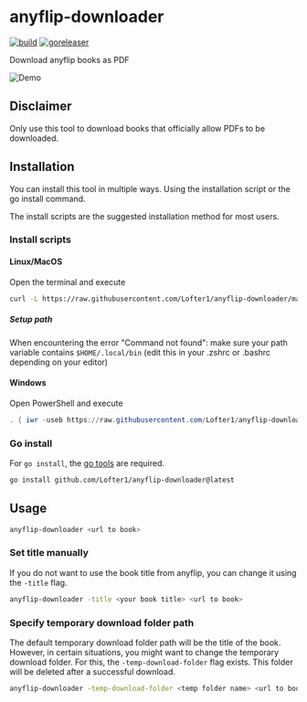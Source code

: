 # anyflip-downloader

[![build](https://github.com/Lofter1/anyflip-downloader/actions/workflows/build.yml/badge.svg)](https://github.com/Lofter1/anyflip-downloader/actions/workflows/build.yml)
[![goreleaser](https://github.com/Lofter1/anyflip-downloader/actions/workflows/release.yml/badge.svg)](https://github.com/Lofter1/anyflip-downloader/actions/workflows/release.yml)

Download anyflip books as PDF

![Demo](/assets/demo.gif)

## Disclaimer

Only use this tool to download books that officially allow PDFs to be downloaded.

## Installation
You can install this tool in multiple ways. Using the installation script or the go install command.

The install scripts are the suggested installation method for most users. 

### Install scripts

#### Linux/MacOS
Open the terminal and execute
```sh
curl -L https://raw.githubusercontent.com/Lofter1/anyflip-downloader/main/scripts/install.sh | /usr/bin/env bash
```
##### Setup path
When encountering the error "Command not found": make sure your path variable contains `$HOME/.local/bin` (edit this in your .zshrc or .bashrc depending on your editor)

#### Windows
Open PowerShell and execute
```PowerShell
. { iwr -useb https://raw.githubusercontent.com/Lofter1/anyflip-downloader/main/scripts/install.ps1 } | iex;
```

### Go install
For `go install`, the [go tools](https://go.dev/doc/install) are required.

```sh
go install github.com/Lofter1/anyflip-downloader@latest
```

## Usage

```sh
anyflip-downloader <url to book>
```

### Set title manually

If you do not want to use the book title from anyflip, you can change it using the `-title` flag.

```sh
anyflip-downloader -title <your book title> <url to book>
```

### Specify temporary download folder path

The default temporary download folder path will be the title of the book. However, in certain situations, you might want to change the temporary download folder. For this, the `-temp-download-folder` flag exists. This folder will be deleted after a successful download.

```sh
anyflip-downloader -temp-download-folder <temp folder name> <url to book>
```

